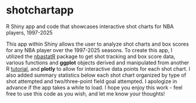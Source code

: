 # shotchartapp
R Shiny app and code that showcases interactive shot charts for NBA players, 1997-2025

This app within Shiny allows the user to analyze shot charts and box scores for any NBA player over the 1997-2025 seasons. To create this app, I utilized the [nbastatR](https://www.rdocumentation.org/packages/nbastatR/versions/0.1.12020301) package to get shot tracking and box score data, various functions and **ggplot** objects derived and manipulated from another R [tutorial](https://github.com/DomSamangy/R_Tutorials/blob/main/1_Shot_Chart_Tutorial.Rmd), and **plotly** to allow for interactive data points for each shot chart. I also added summary statistics below each shot chart organized by type of shot attempted and two/three-point field goal attempted. I apologize in advance if the app takes a while to load. I hope you enjoy this work - feel free to use this code as you wish, and let me know your thoughts!
